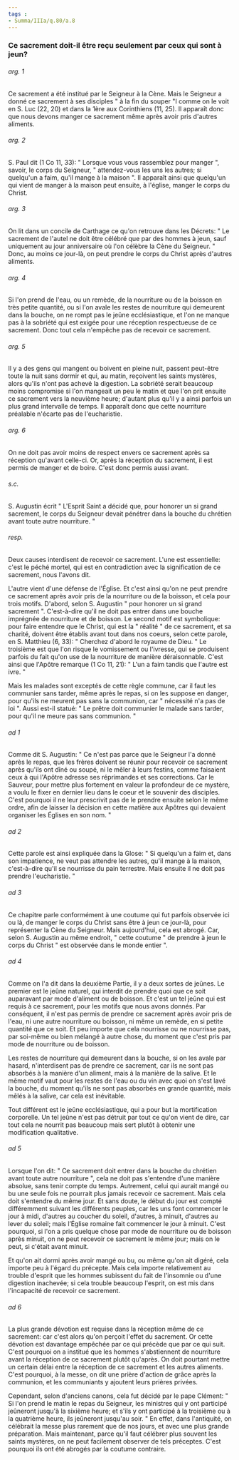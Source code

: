 ```yaml
---
tags : 
- Summa/IIIa/q.80/a.8
---
```


### Ce sacrement doit-il être reçu seulement par ceux qui sont à jeun?

###### arg. 1
Ce sacrement a été institué par le Seigneur à la Cène. Mais le Seigneur a donné ce sacrement à ses disciples " à la fin du souper "I comme on le voit en S. Luc (22, 20) et dans la 1ère aux Corinthiens (11, 25). Il apparaît donc que nous devons manger ce sacrement même après avoir pris d'autres aliments. 

###### arg. 2
S. Paul dit (1 Co 11, 33): " Lorsque vous vous rassemblez pour manger ", savoir, le corps du Seigneur, " attendez-vous les uns les autres; si quelqu'un a faim, qu'il mange à la maison ". Il apparaît ainsi que quelqu'un qui vient de manger à la maison peut ensuite, à l'église, manger le corps du Christ. 

###### arg. 3
On lit dans un concile de Carthage ce qu'on retrouve dans les Décrets: " Le sacrement de l'autel ne doit être célébré que par des hommes à jeun, sauf uniquement au jour anniversaire où l'on célèbre la Cène du Seigneur. " Donc, au moins ce jour-là, on peut prendre le corps du Christ après d'autres aliments. 

###### arg. 4
Si l'on prend de l'eau, ou un remède, de la nourriture ou de la boisson en très petite quantité, ou si l'on avale les restes de nourriture qui demeurent dans la bouche, on ne rompt pas le jeûne ecclésiastique, et l'on ne manque pas à la sobriété qui est exigée pour une réception respectueuse de ce sacrement. Donc tout cela n'empêche pas de recevoir ce sacrement. 

###### arg. 5
Il y a des gens qui mangent ou boivent en pleine nuit, passent peut-être toute la nuit sans dormir et qui, au matin, reçoivent les saints mystères, alors qu'ils n'ont pas achevé la digestion. La sobriété serait beaucoup moins compromise si l'on mangeait un peu le matin et que l'on prit ensuite ce sacrement vers la neuvième heure; d'autant plus qu'il y a ainsi parfois un plus grand intervalle de temps. Il apparaît donc que cette nourriture préalable n'écarte pas de l'eucharistie. 

###### arg. 6
On ne doit pas avoir moins de respect envers ce sacrement après sa réception qu'avant celle-ci. Or, après la réception du sacrement, il est permis de manger et de boire. C'est donc permis aussi avant. 

###### s.c.
S. Augustin écrit " L'Esprit Saint a décidé que, pour honorer un si grand sacrement, le corps du Seigneur devait pénétrer dans la bouche du chrétien avant toute autre nourriture. " 

###### resp.
Deux causes interdisent de recevoir ce sacrement. L'une est essentielle: c'est le péché mortel, qui est en contradiction avec la signification de ce sacrement, nous l'avons dit. 

L'autre vient d'une défense de l'Église. Et c'est ainsi qu'on ne peut prendre ce sacrement après avoir pris de la nourriture ou de la boisson, et cela pour trois motifs. D'abord, selon S. Augustin " pour honorer un si grand sacrement ". C'est-à-dire qu'il ne doit pas entrer dans une bouche imprégnée de nourriture et de boisson. Le second motif est symbolique: pour faire entendre que le Christ, qui est la " réalité " de ce sacrement, et sa charité, doivent être établis avant tout dans nos coeurs, selon cette parole, en S. Matthieu (6, 33): " Cherchez d'abord le royaume de Dieu. " Le troisième est que l'on risque le vomissement ou l'ivresse, qui se produisent parfois du fait qu'on use de la nourriture de manière déraisonnable. C'est ainsi que l'Apôtre remarque (1 Co 11, 21): " L'un a faim tandis que l'autre est ivre. " 

Mais les malades sont exceptés de cette règle commune, car il faut les communier sans tarder, même après le repas, si on les suppose en danger, pour qu'ils ne meurent pas sans la communion, car " nécessité n'a pas de loi ". Aussi est-il statué: " Le prêtre doit communier le malade sans tarder, pour qu'il ne meure pas sans communion. " 

###### ad 1
Comme dit S. Augustin: " Ce n'est pas parce que le Seigneur l'a donné après le repas, que les frères doivent se réunir pour recevoir ce sacrement après qu'ils ont dîné ou soupé, ni le mêler à leurs festins, comme faisaient ceux à qui l'Apôtre adresse ses réprimandes et ses corrections. Car le Sauveur, pour mettre plus fortement en valeur la profondeur de ce mystère, a voulu le fixer en dernier lieu dans le coeur et le souvenir des disciples. C'est pourquoi il ne leur prescrivit pas de le prendre ensuite selon le même ordre, afin de laisser la décision en cette matière aux Apôtres qui devaient organiser les Églises en son nom. " 

###### ad 2
Cette parole est ainsi expliquée dans la Glose: " Si quelqu'un a faim et, dans son impatience, ne veut pas attendre les autres, qu'il mange à la maison, c'est-à-dire qu'il se nourrisse du pain terrestre. Mais ensuite il ne doit pas prendre l'eucharistie. " 

###### ad 3
Ce chapitre parle conformément à une coutume qui fut parfois observée ici ou là, de manger le corps du Christ sans être à jeun ce jour-là, pour représenter la Cène du Seigneur. Mais aujourd'hui, cela est abrogé. Car, selon S. Augustin au même endroit, " cette coutume " de prendre à jeun le corps du Christ " est observée dans le monde entier ". 

###### ad 4
Comme on l'a dit dans la deuxième Partie, il y a deux sortes de jeûnes. Le premier est le jeûne naturel, qui interdit de prendre quoi que ce soit auparavant par mode d'aliment ou de boisson. Et c'est un tel jeûne qui est requis à ce sacrement, pour les motifs que nous avons donnés. Par conséquent, il n'est pas permis de prendre ce sacrement après avoir pris de l'eau, ni une autre nourriture ou boisson, ni même un remède, en si petite quantité que ce soit. Et peu importe que cela nourrisse ou ne nourrisse pas, par soi-même ou bien mélangé à autre chose, du moment que c'est pris par mode de nourriture ou de boisson. 

Les restes de nourriture qui demeurent dans la bouche, si on les avale par hasard, n'interdisent pas de prendre ce sacrement, car ils ne sont pas absorbés à la manière d'un aliment, mais à la manière de la salive. Et le même motif vaut pour les restes de l'eau ou du vin avec quoi on s'est lavé la bouche, du moment qu'ils ne sont pas absorbés en grande quantité, mais mêlés à la salive, car cela est inévitable. 

Tout différent est le jeûne ecclésiastique, qui a pour but la mortification corporelle. Un tel jeûne n'est pas détruit par tout ce qu'on vient de dire, car tout cela ne nourrit pas beaucoup mais sert plutôt à obtenir une modification qualitative. 

###### ad 5
Lorsque l'on dit: " Ce sacrement doit entrer dans la bouche du chrétien avant toute autre nourriture ", cela ne doit pas s'entendre d'une manière absolue, sans tenir compte du temps. Autrement, celui qui aurait mangé ou bu une seule fois ne pourrait plus jamais recevoir ce sacrement. Mais cela doit s'entendre du même jour. Et sans doute, le début du jour est compté différemment suivant les différents peuples, car les uns font commencer le jour à midi, d'autres au coucher du soleil, d'autres, à minuit, d'autres au lever du soleil; mais l’Église romaine fait commencer le jour à minuit. C'est pourquoi, si l'on a pris quelque chose par mode de nourriture ou de boisson après minuit, on ne peut recevoir ce sacrement le même jour; mais on le peut, si c'était avant minuit. 

Et qu'on ait dormi après avoir mangé ou bu, ou même qu'on ait digéré, cela importe peu à l'égard du précepte. Mais cela importe relativement au trouble d'esprit que les hommes subissent du fait de l'insomnie ou d'une digestion inachevée; si cela trouble beaucoup l'esprit, on est mis dans l'incapacité de recevoir ce sacrement. 

###### ad 6
La plus grande dévotion est requise dans la réception même de ce sacrement: car c'est alors qu'on perçoit l'effet du sacrement. Or cette dévotion est davantage empêchée par ce qui précède que par ce qui suit. C'est pourquoi on a institué que les hommes s'abstiennent de nourriture avant la réception de ce sacrement plutôt qu'après. On doit pourtant mettre un certain délai entre la réception de ce sacrement et les autres aliments. C'est pourquoi, à la messe, on dit une prière d'action de grâce après la communion, et les communiants y ajoutent leurs prières privées. 

Cependant, selon d'anciens canons, cela fut décidé par le pape Clément: " Si l'on prend le matin le repas du Seigneur, les ministres qui y ont participé jeûneront jusqu'à la sixième heure; et s'ils y ont participé à la troisième ou à la quatrième heure, ils jeûneront jusqu'au soir. " En effet, dans l'antiquité, on célébrait la messe plus rarement que de nos jours, et avec une plus grande préparation. Mais maintenant, parce qu'il faut célébrer plus souvent les saints mystères, on ne peut facilement observer de tels préceptes. C'est pourquoi ils ont été abrogés par la coutume contraire. 

